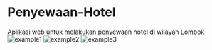 # Penyewaan-Hotel
Aplikasi web untuk melakukan penyewaan hotel di wilayah Lombok
![example1](https://github.com/AdelaVernanda/UAS_Web/assets/115912073/ef579c02-2363-483d-bd16-62ddd935ef45)
![example2](https://github.com/AdelaVernanda/UAS_Web/assets/115912073/8f92d5c2-6360-4d0e-b65b-402b82e07829)
![example3](https://github.com/AdelaVernanda/UAS_Web/assets/115912073/63af8c62-18b1-4bd4-b469-1279473cb217)
